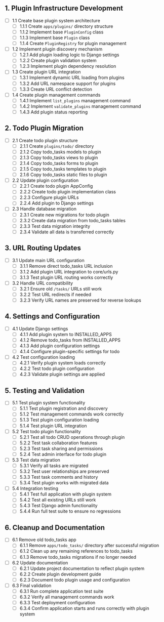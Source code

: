 ## 1. Plugin Infrastructure Development
- [ ] 1.1 Create base plugin system architecture
  - [ ] 1.1.1 Create `apps/plugins/` directory structure
  - [ ] 1.1.2 Implement base `PluginConfig` class
  - [ ] 1.1.3 Implement base `Plugin` class
  - [ ] 1.1.4 Create `PluginRegistry` for plugin management
- [ ] 1.2 Implement plugin discovery mechanism
  - [ ] 1.2.1 Add plugin loading logic to Django settings
  - [ ] 1.2.2 Create plugin validation system
  - [ ] 1.2.3 Implement plugin dependency resolution
- [ ] 1.3 Create plugin URL integration
  - [ ] 1.3.1 Implement dynamic URL loading from plugins
  - [ ] 1.3.2 Add URL namespace support for plugins
  - [ ] 1.3.3 Create URL conflict detection
- [ ] 1.4 Create plugin management commands
  - [ ] 1.4.1 Implement `list_plugins` management command
  - [ ] 1.4.2 Implement `validate_plugins` management command
  - [ ] 1.4.3 Add plugin status reporting

## 2. Todo Plugin Migration
- [ ] 2.1 Create todo plugin structure
  - [ ] 2.1.1 Create `plugins/todo/` directory
  - [ ] 2.1.2 Copy todo_tasks models to plugin
  - [ ] 2.1.3 Copy todo_tasks views to plugin
  - [ ] 2.1.4 Copy todo_tasks forms to plugin
  - [ ] 2.1.5 Copy todo_tasks templates to plugin
  - [ ] 2.1.6 Copy todo_tasks static files to plugin
- [ ] 2.2 Update plugin configuration
  - [ ] 2.2.1 Create todo plugin AppConfig
  - [ ] 2.2.2 Create todo plugin implementation class
  - [ ] 2.2.3 Configure plugin URLs
  - [ ] 2.2.4 Add plugin to Django settings
- [ ] 2.3 Handle database migration
  - [ ] 2.3.1 Create new migrations for todo plugin
  - [ ] 2.3.2 Create data migration from todo_tasks tables
  - [ ] 2.3.3 Test data migration integrity
  - [ ] 2.3.4 Validate all data is transferred correctly

## 3. URL Routing Updates
- [ ] 3.1 Update main URL configuration
  - [ ] 3.1.1 Remove direct todo_tasks URL inclusion
  - [ ] 3.1.2 Add plugin URL integration to core/urls.py
  - [ ] 3.1.3 Test plugin URL routing works correctly
- [ ] 3.2 Handle URL compatibility
  - [ ] 3.2.1 Ensure old `/tasks/` URLs still work
  - [ ] 3.2.2 Test URL redirects if needed
  - [ ] 3.2.3 Verify URL names are preserved for reverse lookups

## 4. Settings and Configuration
- [ ] 4.1 Update Django settings
  - [ ] 4.1.1 Add plugin system to INSTALLED_APPS
  - [ ] 4.1.2 Remove todo_tasks from INSTALLED_APPS
  - [ ] 4.1.3 Add plugin configuration settings
  - [ ] 4.1.4 Configure plugin-specific settings for todo
- [ ] 4.2 Test configuration loading
  - [ ] 4.2.1 Verify plugin system loads correctly
  - [ ] 4.2.2 Test todo plugin configuration
  - [ ] 4.2.3 Validate plugin settings are applied

## 5. Testing and Validation
- [ ] 5.1 Test plugin system functionality
  - [ ] 5.1.1 Test plugin registration and discovery
  - [ ] 5.1.2 Test management commands work correctly
  - [ ] 5.1.3 Test plugin configuration loading
  - [ ] 5.1.4 Test plugin URL integration
- [ ] 5.2 Test todo plugin functionality
  - [ ] 5.2.1 Test all todo CRUD operations through plugin
  - [ ] 5.2.2 Test task collaboration features
  - [ ] 5.2.3 Test task sharing and permissions
  - [ ] 5.2.4 Test admin interface for todo plugin
- [ ] 5.3 Test data migration
  - [ ] 5.3.1 Verify all tasks are migrated
  - [ ] 5.3.2 Test user relationships are preserved
  - [ ] 5.3.3 Test task comments and history
  - [ ] 5.3.4 Test plugin works with migrated data
- [ ] 5.4 Integration testing
  - [ ] 5.4.1 Test full application with plugin system
  - [ ] 5.4.2 Test all existing URLs still work
  - [ ] 5.4.3 Test Django admin functionality
  - [ ] 5.4.4 Run full test suite to ensure no regressions

## 6. Cleanup and Documentation
- [ ] 6.1 Remove old todo_tasks app
  - [ ] 6.1.1 Remove `apps/todo_tasks/` directory after successful migration
  - [ ] 6.1.2 Clean up any remaining references to todo_tasks
  - [ ] 6.1.3 Remove todo_tasks migrations if no longer needed
- [ ] 6.2 Update documentation
  - [ ] 6.2.1 Update project documentation to reflect plugin system
  - [ ] 6.2.2 Create plugin development guide
  - [ ] 6.2.3 Document todo plugin usage and configuration
- [ ] 6.3 Final validation
  - [ ] 6.3.1 Run complete application test suite
  - [ ] 6.3.2 Verify all management commands work
  - [ ] 6.3.3 Test deployment configuration
  - [ ] 6.3.4 Confirm application starts and runs correctly with plugin system